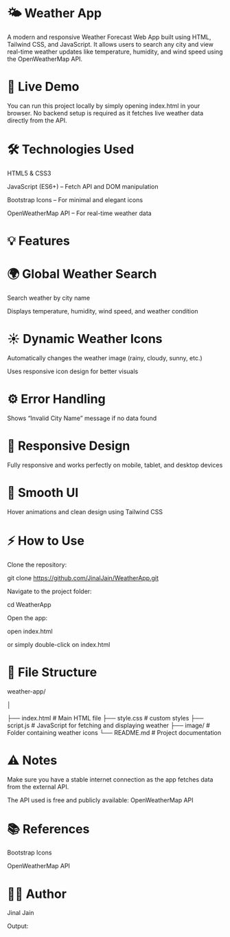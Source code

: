 # 🌤️ Weather App

A modern and responsive Weather Forecast Web App built using HTML, Tailwind CSS, and JavaScript.
It allows users to search any city and view real-time weather updates like temperature, humidity, and wind speed using the OpenWeatherMap API.

# 🔗 Live Demo

You can run this project locally by simply opening index.html in your browser.
No backend setup is required as it fetches live weather data directly from the API.

# 🛠️ Technologies Used

HTML5 & CSS3

JavaScript (ES6+) – Fetch API and DOM manipulation

Bootstrap Icons – For minimal and elegant icons

OpenWeatherMap API – For real-time weather data

# 💡 Features

# 🌍 Global Weather Search

Search weather by city name

Displays temperature, humidity, wind speed, and weather condition

# ☀️ Dynamic Weather Icons

Automatically changes the weather image (rainy, cloudy, sunny, etc.)

Uses responsive icon design for better visuals

# ⚙️ Error Handling

Shows “Invalid City Name” message if no data found

# 📱 Responsive Design

Fully responsive and works perfectly on mobile, tablet, and desktop devices

# 🧭 Smooth UI

Hover animations and clean design using Tailwind CSS

# ⚡ How to Use

Clone the repository:

git clone https://github.com/JinalJain/WeatherApp.git

Navigate to the project folder:

cd WeatherApp

Open the app:

open index.html

or simply double-click on index.html

# 🔧 File Structure

weather-app/

│

├── index.html         # Main HTML file
├── style.css          # custom styles
├── script.js          # JavaScript for fetching and displaying weather
├── image/             # Folder containing weather icons
└── README.md          # Project documentation

# ⚠️ Notes

Make sure you have a stable internet connection as the app fetches data from the external API.

The API used is free and publicly available: OpenWeatherMap API

# 📚 References

Bootstrap Icons

OpenWeatherMap API

# 👩‍💻 Author

Jinal Jain

Output:
![]()
![]()
